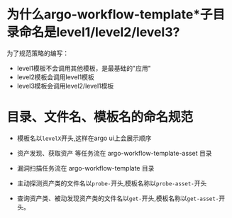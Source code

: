 # <!-- {docsify-ignore-all} -->

# 为什么argo-workflow-template*子目录命名是level1/level2/level3?

为了规范策略的编写：
* level1模板不会调用其他模板，是最基础的"应用"
* level2模板会调用level1模板
* level3模板会调用level2/level1模板

# 目录、文件名、模板名的命名规范
* 模板名以`levelX`开头,这样在argo ui上会展示顺序

* 资产发现、获取资产 等任务流在 argo-workflow-template-asset 目录
* 漏洞扫描任务流在 argo-workflow-template 目录

* 主动探测资产类的文件名以`probe-`开头,模板名称以`probe-asset-`开头
* 查询资产类、被动发现资产类的文件名以`get-`开头,模板名称以`get-asset-`开头。
